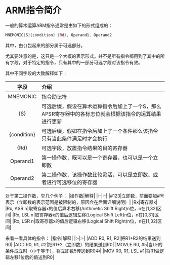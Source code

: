 # ARM指令简介

一般的算术运算ARM指令通常是由如下的形式组成的：

```asm
MNEMONIC{S}{condition} {Rd}, Operand1, Operand2
```

其中，由`{}`包起来的部分属于可选部分。

尤其要注意的是，这只是一个大概的表示形式。并不是所有指令都用到了其中的所有字段，对于特定的指令，只有其中的一部分可选字段对该指令有效。

其中不同字段的大致解释如下：

|字段|介绍|
|:-:|:-|
|MNEMONIC|指令助记符|
|{S}|可选后缀，假设在算术运算指令后加上了一个S，那么APSR寄存器中的各标志位就会根据该指令的运算结果进行更新|
|{condition}|可选后缀，假如在指令后加上了一个条件那么该指令只有当此条件满足时才会执行|
|{Rd}|可选字段，放置指令结果的目的寄存器|
|Operand1|第一操作数，既可以是一个寄存器，也可以是一个立即数|
|Operand2|第二操作数，该操作数比较灵活，可以是立即数、或者进行可选移位的寄存器|

对于第二操作数，举几个例子：
|操作数|解释|
|:-|:-|
|#123|立即数，前面要加#号表示（立即数的表示范围是被限制的，原因会在后面详细说明）|
|Rx|寄存器x|
|Rx, ASR n|取寄存器x的值后算术右移(Arithmetic Shift Right)n位，n在[1,32]区间|
|Rx, LSL n|取寄存器x的值后逻辑左移(Logical Shift Left)n位，n在[0,31]区间|
|Rx, LSR n|取寄存器x的值后逻辑右移(Logical Shift Right)n位，n在[1,32]区间|

来看一看具体的指令：
|指令|解释|
|:-|:-|
|ADD R0, R1, R2|把R1+R2的结果送到R0|
|ADD R0, R1, #2|把R1+2（立即数）的结果送到R0|
|MOVLE R0, #5|当LE的条件成立时（小于等于），将立即数5传送到R0中|
|MOV R0, R1, LSL #1|将R1做逻辑左移1位后的值送到R0|

